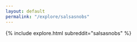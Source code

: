 ```yaml
---
layout: default
permalink: "/explore/salsasnobs"
---
```


<link rel="stylesheet" type="text/css" href="/static/css/explore.css">
{% include explore.html subreddit="salsasnobs" %}
